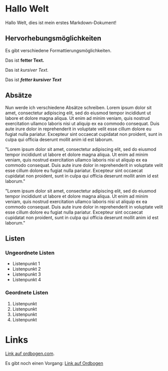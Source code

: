 # Hallo Welt

Hallo Welt, dies ist mein erstes Markdown-Dokument!

## Hervorhebungsmöglichkeiten

Es gibt verschiedene Formattierungsmöglichkeiten.

Das ist **fetter Text.**

Das ist *kursiver Text.*

Das ist ***fetter kursiver Text***

## Absätze

Nun werde ich verschiedene Absätze schreiben. 
Lorem ipsum dolor sit amet, consectetur adipiscing elit, sed do eiusmod tempor incididunt ut labore et dolore magna aliqua. Ut enim ad minim veniam, quis nostrud exercitation ullamco laboris nisi ut aliquip ex ea commodo consequat. Duis aute irure dolor in reprehenderit in voluptate velit esse cillum dolore eu fugiat nulla pariatur. Excepteur sint occaecat cupidatat non proident, sunt in culpa qui officia deserunt mollit anim id est laborum.

"Lorem ipsum dolor sit amet, consectetur adipiscing elit, sed do eiusmod tempor incididunt ut labore et dolore magna aliqua. Ut enim ad minim veniam, quis nostrud exercitation ullamco laboris nisi ut aliquip ex ea commodo consequat. Duis aute irure dolor in reprehenderit in voluptate velit esse cillum dolore eu fugiat nulla pariatur. Excepteur sint occaecat cupidatat non proident, sunt in culpa qui officia deserunt mollit anim id est laborum."

"Lorem ipsum dolor sit amet, consectetur adipiscing elit, sed do eiusmod tempor incididunt ut labore et dolore magna aliqua. Ut enim ad minim veniam, quis nostrud exercitation ullamco laboris nisi ut aliquip ex ea commodo consequat. Duis aute irure dolor in reprehenderit in voluptate velit esse cillum dolore eu fugiat nulla pariatur. Excepteur sint occaecat cupidatat non proident, sunt in culpa qui officia deserunt mollit anim id est laborum."

## Listen
### Ungeordnete Listen

- Listenpunkt 1
- Listenpunkt 2
- Listenpunkt 3
- Listenpunkt 4

### Geordnete Listen

1. Listenpunkt 
2. Listenpunkt
3. Listenpunkt
4. Listenpunkt


# Links


[Link auf ordbogen.com](https://www.ordbogen.com/da/#/). 

Es gibt noch einen Vorgang: [Link auf Ordbogen][1]



[1]: https://ordbogen.com "ordbogen.com"